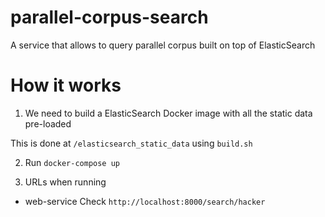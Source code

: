 # parallel-corpus-search

A service that allows to query parallel corpus built on top of ElasticSearch


# How it works

1. We need to build a ElasticSearch Docker image with all the static data pre-loaded

This is done at ``/elasticsearch_static_data`` using ``build.sh``

2. Run ``docker-compose up``

3. URLs when running

* web-service Check ``http://localhost:8000/search/hacker``

